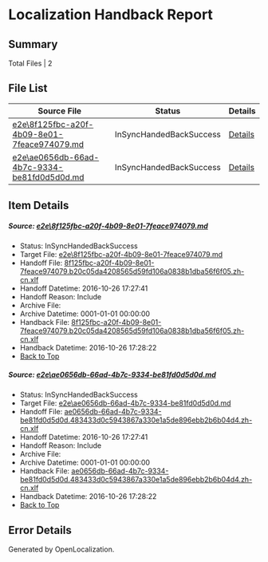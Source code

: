 # <a name='report-top'></a> Localization Handback Report

## Summary
 Total Files | 2

## File List
 Source File | Status | Details 
 ----------- | ------ | ------- 
 [e2e\8f125fbc-a20f-4b09-8e01-7feace974079.md](https://github.com/OpenLocalizationTestOrg/ol-test0/blob/4803e115e4d84a1e02c691792c23ad562220e5ee/e2e/8f125fbc-a20f-4b09-8e01-7feace974079.md) | InSyncHandedBackSuccess | [Details](#8feceb89830d8d0b3d26820454eba808914e87738)
 [e2e\ae0656db-66ad-4b7c-9334-be81fd0d5d0d.md](https://github.com/OpenLocalizationTestOrg/ol-test0/blob/4803e115e4d84a1e02c691792c23ad562220e5ee/e2e/ae0656db-66ad-4b7c-9334-be81fd0d5d0d.md) | InSyncHandedBackSuccess | [Details](#7058cdf643fadff56b692c317793533f0ec4e9c012)

## Item Details
##### <a name='8feceb89830d8d0b3d26820454eba808914e87738'></a> Source: [e2e\8f125fbc-a20f-4b09-8e01-7feace974079.md](https://github.com/OpenLocalizationTestOrg/ol-test0/blob/4803e115e4d84a1e02c691792c23ad562220e5ee/e2e/8f125fbc-a20f-4b09-8e01-7feace974079.md)
* Status: InSyncHandedBackSuccess
* Target File: [e2e\8f125fbc-a20f-4b09-8e01-7feace974079.md](https://github.com/OpenLocalizationTestOrg/ol-test0-zhcn/blob/d35365123a0490adebd121a7056e66ee529ef820/e2e/8f125fbc-a20f-4b09-8e01-7feace974079.md)
* Handoff File: [8f125fbc-a20f-4b09-8e01-7feace974079.b20c05da4208565d59fd106a0838b1dba56f6f05.zh-cn.xlf](https://github.com/OpenLocalizationTestOrg/ol-test0-handoff/blob/cd823e323990d1b9eace36132a4645396de9d0e7/ol-handoff/OpenLocalizationTestOrg/ol-test0-zhcn/shujia/8f125fbc-a20f-4b09-8e01-7feace974079.b20c05da4208565d59fd106a0838b1dba56f6f05.zh-cn.xlf)
* Handoff Datetime: 2016-10-26 17:27:41
* Handoff Reason: Include
* Archive File: 
* Archive Datetime: 0001-01-01 00:00:00
* Handback File: [8f125fbc-a20f-4b09-8e01-7feace974079.b20c05da4208565d59fd106a0838b1dba56f6f05.zh-cn.xlf](https://github.com/OpenLocalizationTestOrg/ol-test0-handback/blob/a4149eb7d4313c32db486f2bd13e81023e65ad72/ol-handback/OpenLocalizationTestOrg/ol-test0-zhcn/shujia/8f125fbc-a20f-4b09-8e01-7feace974079.b20c05da4208565d59fd106a0838b1dba56f6f05.zh-cn.xlf)
* Handback Datetime: 2016-10-26 17:28:22
* [Back to Top](#report-top)

##### <a name='7058cdf643fadff56b692c317793533f0ec4e9c012'></a> Source: [e2e\ae0656db-66ad-4b7c-9334-be81fd0d5d0d.md](https://github.com/OpenLocalizationTestOrg/ol-test0/blob/4803e115e4d84a1e02c691792c23ad562220e5ee/e2e/ae0656db-66ad-4b7c-9334-be81fd0d5d0d.md)
* Status: InSyncHandedBackSuccess
* Target File: [e2e\ae0656db-66ad-4b7c-9334-be81fd0d5d0d.md](https://github.com/OpenLocalizationTestOrg/ol-test0-zhcn/blob/d35365123a0490adebd121a7056e66ee529ef820/e2e/ae0656db-66ad-4b7c-9334-be81fd0d5d0d.md)
* Handoff File: [ae0656db-66ad-4b7c-9334-be81fd0d5d0d.483433d0c5943867a330e1a5de896ebb2b6b04d4.zh-cn.xlf](https://github.com/OpenLocalizationTestOrg/ol-test0-handoff/blob/cd823e323990d1b9eace36132a4645396de9d0e7/ol-handoff/OpenLocalizationTestOrg/ol-test0-zhcn/shujia/ae0656db-66ad-4b7c-9334-be81fd0d5d0d.483433d0c5943867a330e1a5de896ebb2b6b04d4.zh-cn.xlf)
* Handoff Datetime: 2016-10-26 17:27:41
* Handoff Reason: Include
* Archive File: 
* Archive Datetime: 0001-01-01 00:00:00
* Handback File: [ae0656db-66ad-4b7c-9334-be81fd0d5d0d.483433d0c5943867a330e1a5de896ebb2b6b04d4.zh-cn.xlf](https://github.com/OpenLocalizationTestOrg/ol-test0-handback/blob/a4149eb7d4313c32db486f2bd13e81023e65ad72/ol-handback/OpenLocalizationTestOrg/ol-test0-zhcn/shujia/ae0656db-66ad-4b7c-9334-be81fd0d5d0d.483433d0c5943867a330e1a5de896ebb2b6b04d4.zh-cn.xlf)
* Handback Datetime: 2016-10-26 17:28:22
* [Back to Top](#report-top)


## Error Details

Generated by OpenLocalization.
